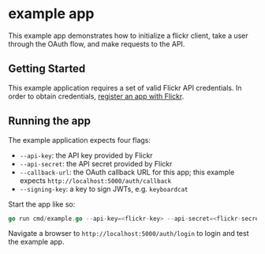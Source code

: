 # example app

This example app demonstrates how to initialize a flickr client, take a user through the OAuth flow, and make requests to the API.

## Getting Started

This example application requires a set of valid Flickr API credentials.
In order to obtain credentials, [register an app with Flickr](https://www.flickr.com/services/apps/create/).

## Running the app

The example application expects four flags:
* `--api-key`: the API key provided by Flickr
* `--api-secret`: the API secret provided by Flickr
* `--callback-url`: the OAuth callback URL for this app; this example expects `http://localhost:5000/auth/callback`
* `--signing-key`: a key to sign JWTs, e.g. `keyboardcat`

Start the app like so:
```go
go run cmd/example.go --api-key=<flickr-key> --api-secret=<flickr-secret> --callback-url=http://localhost:5000/auth/callback --signing-key=keyboardcat
```

Navigate a browser to `http://localhost:5000/auth/login` to login and test the example app.
